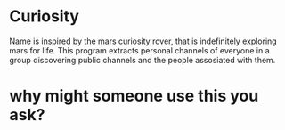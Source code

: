 # Curiosity

Name is inspired by the mars curiosity rover, that is indefinitely exploring mars for life. This program extracts personal channels of everyone in a group discovering public channels and the people assosiated with them.

# why might someone use this you ask?

